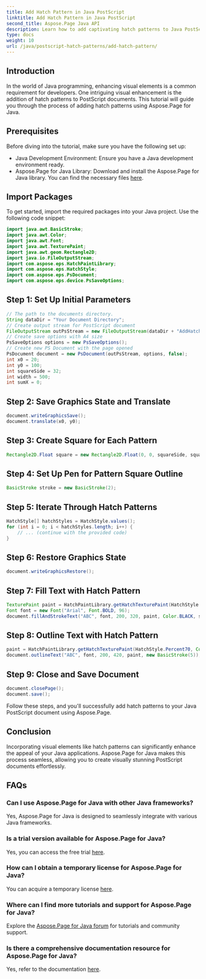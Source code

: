 ```yaml
---
title: Add Hatch Pattern in Java PostScript
linktitle: Add Hatch Pattern in Java PostScript
second_title: Aspose.Page Java API
description: Learn how to add captivating hatch patterns to Java PostScript documents using Aspose.Page. Elevate your visual content effortlessly.
type: docs
weight: 10
url: /java/postscript-hatch-patterns/add-hatch-pattern/
---
```

## Introduction
In the world of Java programming, enhancing visual elements is a common requirement for developers. One intriguing visual enhancement is the addition of hatch patterns to PostScript documents. This tutorial will guide you through the process of adding hatch patterns using Aspose.Page for Java.
## Prerequisites
Before diving into the tutorial, make sure you have the following set up:
- Java Development Environment: Ensure you have a Java development environment ready.
- Aspose.Page for Java Library: Download and install the Aspose.Page for Java library. You can find the necessary files [here](https://releases.aspose.com/page/java/).
## Import Packages
To get started, import the required packages into your Java project. Use the following code snippet:
```java
import java.awt.BasicStroke;
import java.awt.Color;
import java.awt.Font;
import java.awt.TexturePaint;
import java.awt.geom.Rectangle2D;
import java.io.FileOutputStream;
import com.aspose.eps.HatchPaintLibrary;
import com.aspose.eps.HatchStyle;
import com.aspose.eps.PsDocument;
import com.aspose.eps.device.PsSaveOptions;
```
## Step 1: Set Up Initial Parameters
```java
// The path to the documents directory.
String dataDir = "Your Document Directory";
// Create output stream for PostScript document
FileOutputStream outPsStream = new FileOutputStream(dataDir + "AddHatchPattern_outPS.ps");
// Create save options with A4 size
PsSaveOptions options = new PsSaveOptions();
// Create new PS Document with the page opened
PsDocument document = new PsDocument(outPsStream, options, false);
int x0 = 20;
int y0 = 100;
int squareSide = 32;
int width = 500;
int sumX = 0;
```
## Step 2: Save Graphics State and Translate
```java
document.writeGraphicsSave();
document.translate(x0, y0);
```
## Step 3: Create Square for Each Pattern
```java
Rectangle2D.Float square = new Rectangle2D.Float(0, 0, squareSide, squareSide);
```
## Step 4: Set Up Pen for Pattern Square Outline
```java
BasicStroke stroke = new BasicStroke(2);
```
## Step 5: Iterate Through Hatch Patterns
```java
HatchStyle[] hatchStyles = HatchStyle.values();
for (int i = 0; i < hatchStyles.length; i++) {
    // ... (continue with the provided code)
}
```
## Step 6: Restore Graphics State
```java
document.writeGraphicsRestore();
```
## Step 7: Fill Text with Hatch Pattern
```java
TexturePaint paint = HatchPaintLibrary.getHatchTexturePaint(HatchStyle.DiagonalCross, Color.RED, Color.YELLOW);
Font font = new Font("Arial", Font.BOLD, 96);
document.fillAndStrokeText("ABC", font, 200, 320, paint, Color.BLACK, stroke);
```
## Step 8: Outline Text with Hatch Pattern
```java
paint = HatchPaintLibrary.getHatchTexturePaint(HatchStyle.Percent70, Color.BLUE, Color.WHITE);
document.outlineText("ABC", font, 200, 420, paint, new BasicStroke(5));
```
## Step 9: Close and Save Document
```java
document.closePage();
document.save();
```
Follow these steps, and you'll successfully add hatch patterns to your Java PostScript document using Aspose.Page.
## Conclusion
Incorporating visual elements like hatch patterns can significantly enhance the appeal of your Java applications. Aspose.Page for Java makes this process seamless, allowing you to create visually stunning PostScript documents effortlessly.
## FAQs
### Can I use Aspose.Page for Java with other Java frameworks?
Yes, Aspose.Page for Java is designed to seamlessly integrate with various Java frameworks.
### Is a trial version available for Aspose.Page for Java?
Yes, you can access the free trial [here](https://releases.aspose.com/).
### How can I obtain a temporary license for Aspose.Page for Java?
You can acquire a temporary license [here](https://purchase.aspose.com/temporary-license/).
### Where can I find more tutorials and support for Aspose.Page for Java?
Explore the [Aspose.Page for Java forum](https://forum.aspose.com/c/page/39) for tutorials and community support.
### Is there a comprehensive documentation resource for Aspose.Page for Java?
Yes, refer to the documentation [here](https://reference.aspose.com/page/java/).
